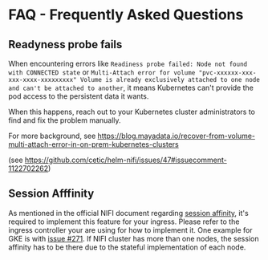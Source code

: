 FAQ - Frequently Asked Questions
================================

Readyness probe fails
---------------------

When encountering errors like `Readiness probe failed: Node not found with CONNECTED state` or `Multi-Attach error for volume "pvc-xxxxxx-xxx-xxx-xxxx-xxxxxxxxx" Volume is already exclusively attached to one node and can't be attached to another`, it means Kubernetes can't provide the pod access to the persistent data it wants.

When this happens, reach out to your Kubernetes cluster administrators to find and fix the problem manually.

For more background, see https://blog.mayadata.io/recover-from-volume-multi-attach-error-in-on-prem-kubernetes-clusters

(see https://github.com/cetic/helm-nifi/issues/47#issuecomment-1122702262)


## Session Afffinity

As mentioned in the official NIFI document regarding [session affinity](https://nifi.apache.org/docs/nifi-docs/html/administration-guide.html#session_affinity), it's required to implement this feature for your ingress. Please refer to the ingress controller your are using for how to implement it. One example for GKE is with [issue #271](https://github.com/cetic/helm-nifi/issues/271). If NIFI cluster has more than one nodes, the session affinity has to be there due to the stateful implementation of each node.
